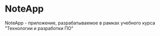 # NoteApp
NoteApp - приложение, разрабатываемое в рамках учебного курса "Технологии и разработки ПО" 
